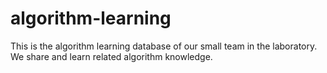# algorithm-learning
This is the algorithm learning database of our small team in the laboratory. We share and learn related algorithm knowledge.
